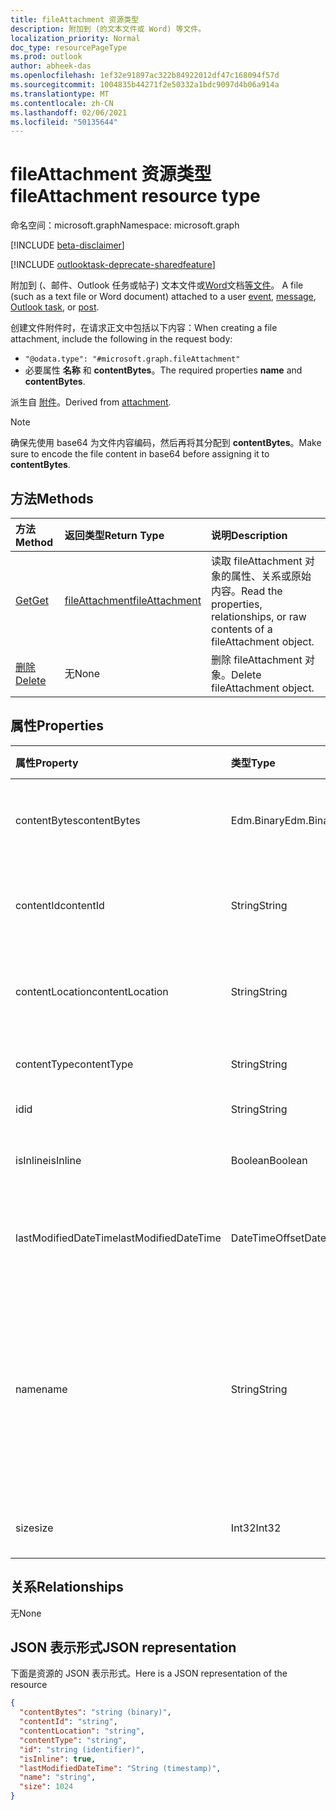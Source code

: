 ```yaml
---
title: fileAttachment 资源类型
description: 附加到 (的文本文件或 Word) 等文件。
localization_priority: Normal
doc_type: resourcePageType
ms.prod: outlook
author: abheek-das
ms.openlocfilehash: 1ef32e91897ac322b84922012df47c168094f57d
ms.sourcegitcommit: 1004835b44271f2e50332a1bdc9097d4b06a914a
ms.translationtype: MT
ms.contentlocale: zh-CN
ms.lasthandoff: 02/06/2021
ms.locfileid: "50135644"
---
```

# <a name="fileattachment-resource-type"></a><span data-ttu-id="1ebc6-103">fileAttachment 资源类型</span><span class="sxs-lookup"><span data-stu-id="1ebc6-103">fileAttachment resource type</span></span>

<span data-ttu-id="1ebc6-104">命名空间：microsoft.graph</span><span class="sxs-lookup"><span data-stu-id="1ebc6-104">Namespace: microsoft.graph</span></span>

[!INCLUDE [beta-disclaimer](../../includes/beta-disclaimer.md)]

[!INCLUDE [outlooktask-deprecate-sharedfeature](../../includes/outlooktask-deprecate-sharedfeature.md)]

<span data-ttu-id="1ebc6-105">附加到 (、邮件、Outlook 任务或帖子) 文本文件或[Word](../resources/outlooktask.md)文档[等文件](../resources/post.md)。 [](../resources/event.md) [](../resources/message.md)</span><span class="sxs-lookup"><span data-stu-id="1ebc6-105">A file (such as a text file or Word document) attached to a user [event](../resources/event.md), [message](../resources/message.md), [Outlook task](../resources/outlooktask.md), or [post](../resources/post.md).</span></span> 

<span data-ttu-id="1ebc6-106">创建文件附件时，在请求正文中包括以下内容：</span><span class="sxs-lookup"><span data-stu-id="1ebc6-106">When creating a file attachment, include the following in the request body:</span></span>

* `"@odata.type": "#microsoft.graph.fileAttachment"`
* <span data-ttu-id="1ebc6-107">必要属性 **名称** 和 **contentBytes**。</span><span class="sxs-lookup"><span data-stu-id="1ebc6-107">The required properties **name** and **contentBytes**.</span></span>

<span data-ttu-id="1ebc6-108">派生自 [附件](attachment.md)。</span><span class="sxs-lookup"><span data-stu-id="1ebc6-108">Derived from [attachment](attachment.md).</span></span>

> [!NOTE]
> <span data-ttu-id="1ebc6-109">确保先使用 base64 为文件内容编码，然后再将其分配到 **contentBytes**。</span><span class="sxs-lookup"><span data-stu-id="1ebc6-109">Make sure to encode the file content in base64 before assigning it to **contentBytes**.</span></span>

## <a name="methods"></a><span data-ttu-id="1ebc6-110">方法</span><span class="sxs-lookup"><span data-stu-id="1ebc6-110">Methods</span></span>

| <span data-ttu-id="1ebc6-111">方法</span><span class="sxs-lookup"><span data-stu-id="1ebc6-111">Method</span></span>       | <span data-ttu-id="1ebc6-112">返回类型</span><span class="sxs-lookup"><span data-stu-id="1ebc6-112">Return Type</span></span>  |<span data-ttu-id="1ebc6-113">说明</span><span class="sxs-lookup"><span data-stu-id="1ebc6-113">Description</span></span>|
|:---------------|:--------|:----------|
|[<span data-ttu-id="1ebc6-114">Get</span><span class="sxs-lookup"><span data-stu-id="1ebc6-114">Get</span></span>](../api/attachment-get.md) | [<span data-ttu-id="1ebc6-115">fileAttachment</span><span class="sxs-lookup"><span data-stu-id="1ebc6-115">fileAttachment</span></span>](fileattachment.md) |<span data-ttu-id="1ebc6-116">读取 fileAttachment 对象的属性、关系或原始内容。</span><span class="sxs-lookup"><span data-stu-id="1ebc6-116">Read the properties, relationships, or raw contents of a fileAttachment object.</span></span>|
|[<span data-ttu-id="1ebc6-117">删除</span><span class="sxs-lookup"><span data-stu-id="1ebc6-117">Delete</span></span>](../api/attachment-delete.md) | <span data-ttu-id="1ebc6-118">无</span><span class="sxs-lookup"><span data-stu-id="1ebc6-118">None</span></span> |<span data-ttu-id="1ebc6-119">删除 fileAttachment 对象。</span><span class="sxs-lookup"><span data-stu-id="1ebc6-119">Delete fileAttachment object.</span></span> |

## <a name="properties"></a><span data-ttu-id="1ebc6-120">属性</span><span class="sxs-lookup"><span data-stu-id="1ebc6-120">Properties</span></span>
| <span data-ttu-id="1ebc6-121">属性</span><span class="sxs-lookup"><span data-stu-id="1ebc6-121">Property</span></span>     | <span data-ttu-id="1ebc6-122">类型</span><span class="sxs-lookup"><span data-stu-id="1ebc6-122">Type</span></span>   |<span data-ttu-id="1ebc6-123">说明</span><span class="sxs-lookup"><span data-stu-id="1ebc6-123">Description</span></span>|
|:---------------|:--------|:----------|
|<span data-ttu-id="1ebc6-124">contentBytes</span><span class="sxs-lookup"><span data-stu-id="1ebc6-124">contentBytes</span></span>|<span data-ttu-id="1ebc6-125">Edm.Binary</span><span class="sxs-lookup"><span data-stu-id="1ebc6-125">Edm.Binary</span></span>|<span data-ttu-id="1ebc6-126">文件的 Base64 编码内容。</span><span class="sxs-lookup"><span data-stu-id="1ebc6-126">The base64-encoded contents of the file.</span></span>|
|<span data-ttu-id="1ebc6-127">contentId</span><span class="sxs-lookup"><span data-stu-id="1ebc6-127">contentId</span></span>|<span data-ttu-id="1ebc6-128">String</span><span class="sxs-lookup"><span data-stu-id="1ebc6-128">String</span></span>|<span data-ttu-id="1ebc6-129">获取 Exchange 存储中的附件 ID。</span><span class="sxs-lookup"><span data-stu-id="1ebc6-129">The ID of the attachment in the Exchange store.</span></span>|
|<span data-ttu-id="1ebc6-130">contentLocation</span><span class="sxs-lookup"><span data-stu-id="1ebc6-130">contentLocation</span></span>|<span data-ttu-id="1ebc6-131">String</span><span class="sxs-lookup"><span data-stu-id="1ebc6-131">String</span></span>|<span data-ttu-id="1ebc6-132">请勿使用此属性，因为它不受支持。</span><span class="sxs-lookup"><span data-stu-id="1ebc6-132">Do not use this property as it is not supported.</span></span>|
|<span data-ttu-id="1ebc6-133">contentType</span><span class="sxs-lookup"><span data-stu-id="1ebc6-133">contentType</span></span>|<span data-ttu-id="1ebc6-134">String</span><span class="sxs-lookup"><span data-stu-id="1ebc6-134">String</span></span>|<span data-ttu-id="1ebc6-135">附件的内容类型。</span><span class="sxs-lookup"><span data-stu-id="1ebc6-135">The content type of the attachment.</span></span>|
|<span data-ttu-id="1ebc6-136">id</span><span class="sxs-lookup"><span data-stu-id="1ebc6-136">id</span></span>|<span data-ttu-id="1ebc6-137">String</span><span class="sxs-lookup"><span data-stu-id="1ebc6-137">String</span></span>|<span data-ttu-id="1ebc6-138">附件 ID。</span><span class="sxs-lookup"><span data-stu-id="1ebc6-138">The attachment ID.</span></span>|
|<span data-ttu-id="1ebc6-139">isInline</span><span class="sxs-lookup"><span data-stu-id="1ebc6-139">isInline</span></span>|<span data-ttu-id="1ebc6-140">Boolean</span><span class="sxs-lookup"><span data-stu-id="1ebc6-140">Boolean</span></span>|<span data-ttu-id="1ebc6-141">如果是内嵌附件则设置为 true。</span><span class="sxs-lookup"><span data-stu-id="1ebc6-141">Set to true if this is an inline attachment.</span></span>|
|<span data-ttu-id="1ebc6-142">lastModifiedDateTime</span><span class="sxs-lookup"><span data-stu-id="1ebc6-142">lastModifiedDateTime</span></span>|<span data-ttu-id="1ebc6-143">DateTimeOffset</span><span class="sxs-lookup"><span data-stu-id="1ebc6-143">DateTimeOffset</span></span>|<span data-ttu-id="1ebc6-144">上次修改附件的日期和时间。</span><span class="sxs-lookup"><span data-stu-id="1ebc6-144">The date and time when the attachment was last modified.</span></span>|
|<span data-ttu-id="1ebc6-145">name</span><span class="sxs-lookup"><span data-stu-id="1ebc6-145">name</span></span>|<span data-ttu-id="1ebc6-146">String</span><span class="sxs-lookup"><span data-stu-id="1ebc6-146">String</span></span>|<span data-ttu-id="1ebc6-147">表示显示在表示嵌入的附件的图标下方的文本的名称。该名称不必是实际的文件名。</span><span class="sxs-lookup"><span data-stu-id="1ebc6-147">The name representing the text that is displayed below the icon representing the embedded attachment.This does not need to be the actual file name.</span></span>|
|<span data-ttu-id="1ebc6-148">size</span><span class="sxs-lookup"><span data-stu-id="1ebc6-148">size</span></span>|<span data-ttu-id="1ebc6-149">Int32</span><span class="sxs-lookup"><span data-stu-id="1ebc6-149">Int32</span></span>|<span data-ttu-id="1ebc6-150">附件大小，以字节为单位。</span><span class="sxs-lookup"><span data-stu-id="1ebc6-150">The size in bytes of the attachment.</span></span>|

## <a name="relationships"></a><span data-ttu-id="1ebc6-151">关系</span><span class="sxs-lookup"><span data-stu-id="1ebc6-151">Relationships</span></span>
<span data-ttu-id="1ebc6-152">无</span><span class="sxs-lookup"><span data-stu-id="1ebc6-152">None</span></span>


## <a name="json-representation"></a><span data-ttu-id="1ebc6-153">JSON 表示形式</span><span class="sxs-lookup"><span data-stu-id="1ebc6-153">JSON representation</span></span>

<span data-ttu-id="1ebc6-154">下面是资源的 JSON 表示形式。</span><span class="sxs-lookup"><span data-stu-id="1ebc6-154">Here is a JSON representation of the resource</span></span>

<!-- {
  "blockType": "resource",
  "baseType": "microsoft.graph.attachment",
  "keyProperty": "id",
  "optionalProperties": [

  ],
  "@odata.type": "microsoft.graph.fileAttachment"
}-->

```json
{
  "contentBytes": "string (binary)",
  "contentId": "string",
  "contentLocation": "string",
  "contentType": "string",
  "id": "string (identifier)",
  "isInline": true,
  "lastModifiedDateTime": "String (timestamp)",
  "name": "string",
  "size": 1024
}

```

<!-- uuid: 8fcb5dbc-d5aa-4681-8e31-b001d5168d79
2015-10-25 14:57:30 UTC -->
<!--
{
  "type": "#page.annotation",
  "description": "fileAttachment resource",
  "keywords": "",
  "section": "documentation",
  "tocPath": "",
  "suppressions": []
}
-->


